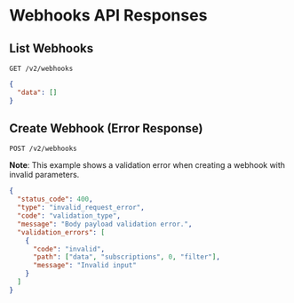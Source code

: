 # Webhooks API Responses

## List Webhooks
`GET /v2/webhooks`

```json
{
  "data": []
}
```

## Create Webhook (Error Response)
`POST /v2/webhooks`

**Note**: This example shows a validation error when creating a webhook with invalid parameters.

```json
{
  "status_code": 400,
  "type": "invalid_request_error",
  "code": "validation_type",
  "message": "Body payload validation error.",
  "validation_errors": [
    {
      "code": "invalid",
      "path": ["data", "subscriptions", 0, "filter"],
      "message": "Invalid input"
    }
  ]
}
```